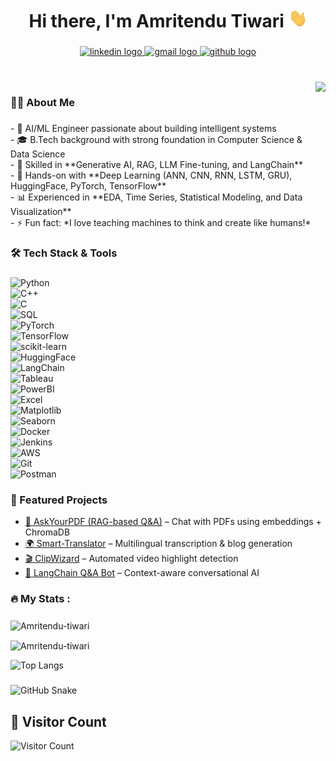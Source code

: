 <h1 align="center">Hi there, I'm Amritendu Tiwari <img width="30px" height="30" src="https://github.com/SatYu26/SatYu26/raw/master/Assets/Hi.gif" /></h1>

###

<div align="center">
  <a href="https://www.linkedin.com/in/amritendu-tiwari-b15a331b1/" target="_blank">
    <img src="https://img.shields.io/static/v1?message=LinkedIn&logo=linkedin&label=&color=0077B5&logoColor=white&labelColor=&style=for-the-badge" height="25" alt="linkedin logo"  />
  </a>
  <a href="mailto:amritendu.wrk@gmail.com" target="_blank">
    <img src="https://img.shields.io/static/v1?message=Gmail&logo=gmail&label=&color=D14836&logoColor=white&labelColor=&style=for-the-badge" height="25" alt="gmail logo" />
  </a>
  <a href="https://github.com/Amritendu-tiwari" target="_blank">
    <img src="https://img.shields.io/static/v1?message=GitHub&logo=github&label=&color=181717&logoColor=white&labelColor=&style=for-the-badge" height="25" alt="github logo"  />
  </a>
</div>

###

<br clear="both">

<img align="right" height="155" src="https://user-images.githubusercontent.com/74038190/212749447-bfb7e725-6987-49d9-ae85-2015e3e7cc41.gif"  />

###

<h3 align="left">👨‍💻  About Me</h3>

###

<p align="left"> 
- 🚀 AI/ML Engineer passionate about building intelligent systems <br>
- 🎓 B.Tech background with strong foundation in Computer Science & Data Science <br>
- 🧠 Skilled in **Generative AI, RAG, LLM Fine-tuning, and LangChain** <br>
- 🔬 Hands-on with **Deep Learning (ANN, CNN, RNN, LSTM, GRU), HuggingFace, PyTorch, TensorFlow** <br>
- 📊 Experienced in **EDA, Time Series, Statistical Modeling, and Data Visualization** <br>
- ⚡ Fun fact: *I love teaching machines to think and create like humans!*  
</p>

###

<h3 align="left">🛠 Tech Stack & Tools</h3>

###

<div align="left">

![Python](https://img.shields.io/badge/python-3670A0?style=for-the-badge&logo=python&logoColor=ffdd54)  
![C++](https://img.shields.io/badge/C++-00599C?style=for-the-badge&logo=cplusplus&logoColor=white)  
![C](https://img.shields.io/badge/C-00599C?style=for-the-badge&logo=c&logoColor=white)  
![SQL](https://img.shields.io/badge/sql-%2300f.svg?style=for-the-badge&logo=sqlite&logoColor=white)  
![PyTorch](https://img.shields.io/badge/PyTorch-%23EE4C2C.svg?style=for-the-badge&logo=PyTorch&logoColor=white)  
![TensorFlow](https://img.shields.io/badge/TensorFlow-%23FF6F00.svg?style=for-the-badge&logo=TensorFlow&logoColor=white)  
![scikit-learn](https://img.shields.io/badge/scikit--learn-%23F7931E.svg?style=for-the-badge&logo=scikit-learn&logoColor=white)  
![HuggingFace](https://img.shields.io/badge/HuggingFace-ffcd00?style=for-the-badge&logo=huggingface&logoColor=black)  
![LangChain](https://img.shields.io/badge/LangChain-%2300f.svg?style=for-the-badge&logo=chainlink&logoColor=white)  
![Tableau](https://img.shields.io/badge/Tableau-E97627?style=for-the-badge&logo=Tableau&logoColor=white)  
![PowerBI](https://img.shields.io/badge/Power%20BI-F2C811?style=for-the-badge&logo=Power%20BI&logoColor=black)  
![Excel](https://img.shields.io/badge/Excel-217346?style=for-the-badge&logo=microsoft-excel&logoColor=white)  
![Matplotlib](https://img.shields.io/badge/Matplotlib-%23ffffff.svg?style=for-the-badge&logo=Plotly&logoColor=black)  
![Seaborn](https://img.shields.io/badge/Seaborn-0077B5?style=for-the-badge&logoColor=white)  
![Docker](https://img.shields.io/badge/docker-%230db7ed.svg?style=for-the-badge&logo=docker&logoColor=white)  
![Jenkins](https://img.shields.io/badge/jenkins-%232C5263.svg?style=for-the-badge&logo=jenkins&logoColor=white)  
![AWS](https://img.shields.io/badge/AWS-%23FF9900.svg?style=for-the-badge&logo=amazon-aws&logoColor=white)  
![Git](https://img.shields.io/badge/git-%23F05033.svg?style=for-the-badge&logo=git&logoColor=white)  
![Postman](https://img.shields.io/badge/Postman-FF6C37?style=for-the-badge&logo=postman&logoColor=white)  

</div>

###


<h3 align="left">🚀 Featured Projects</h3>

- [📄 AskYourPDF (RAG-based Q&A)](https://github.com/Amritendu-tiwari/AskYourPDF) – Chat with PDFs using embeddings + ChromaDB  
- [🌍 Smart-Translator](https://github.com/Amritendu-tiwari/Smart-tarnslator) – Multilingual transcription & blog generation  
- [🎬 ClipWizard](https://github.com/Amritendu-tiwari) – Automated video highlight detection  
- [🤖 LangChain Q&A Bot](https://github.com/Amritendu-tiwari) – Context-aware conversational AI  

###

<h3 align="left">🔥   My Stats :</h3>

###
<div>
<p><img align="center" src="https://github-readme-stats.vercel.app/api?username=Amritendu-tiwari&show_icons=true&locale=en" alt="Amritendu-tiwari" /></p>
<p><img align="center" src="https://github-readme-streak-stats.herokuapp.com/?user=Amritendu-tiwari&" alt="Amritendu-tiwari" /></p>
</div>
<div>
  
![Top Langs](https://github-readme-stats.vercel.app/api/top-langs/?username=Amritendu-tiwari&layout=compact)

</div>

###

<img alt="GitHub Snake" src="https://raw.githubusercontent.com/Amritendu-tiwari/Amritendu-tiwari/output/github-contribution-grid-snake.svg" />

###

<div align="left">
  <h2><b>👀 Visitor Count</b></h2>
  <img src="https://count.getloli.com/@Amritendu-tiwari?theme=booru-huggboo" alt="Visitor Count" />
</div>
